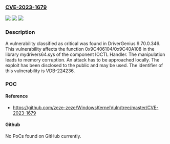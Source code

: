### [CVE-2023-1679](https://cve.mitre.org/cgi-bin/cvename.cgi?name=CVE-2023-1679)
![](https://img.shields.io/static/v1?label=Product&message=DriverGenius&color=blue)
![](https://img.shields.io/static/v1?label=Version&message=%3D%209.70.0.346%20&color=brighgreen)
![](https://img.shields.io/static/v1?label=Vulnerability&message=CWE-119%20Memory%20Corruption&color=brighgreen)

### Description

A vulnerability classified as critical was found in DriverGenius 9.70.0.346. This vulnerability affects the function 0x9C406104/0x9C40A108 in the library mydrivers64.sys of the component IOCTL Handler. The manipulation leads to memory corruption. An attack has to be approached locally. The exploit has been disclosed to the public and may be used. The identifier of this vulnerability is VDB-224236.

### POC

#### Reference
- https://github.com/zeze-zeze/WindowsKernelVuln/tree/master/CVE-2023-1679

#### Github
No PoCs found on GitHub currently.

